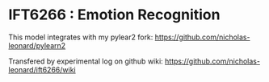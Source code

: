 IFT6266 : Emotion Recognition
=============================

This model integrates with my pylear2 fork:
https://github.com/nicholas-leonard/pylearn2

Transfered by experimental log on github wiki: 
https://github.com/nicholas-leonard/ift6266/wiki
